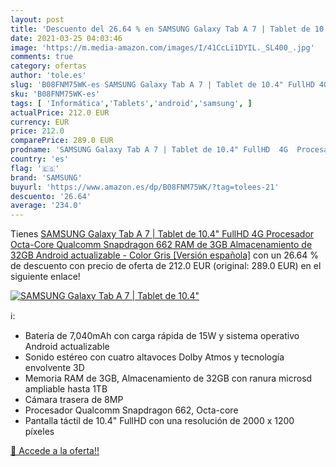 ```yaml
---
layout: post
title: 'Descuento del 26.64 % en SAMSUNG Galaxy Tab A 7 | Tablet de 10.4"'
date: 2021-03-25 04:03:46
image: 'https://m.media-amazon.com/images/I/41CcLi1DYIL._SL400_.jpg'
comments: true
category: ofertas
author: 'tole.es'
slug: 'B08FNM75WK-es SAMSUNG Galaxy Tab A 7 | Tablet de 10.4" FullHD 4G...'
sku: 'B08FNM75WK-es'
tags: [ 'Informática','Tablets','android','samsung', ]
actualPrice: 212.0 EUR
currency: EUR
price: 212.0
comparePrice: 289.0 EUR
prodname: 'SAMSUNG Galaxy Tab A 7 | Tablet de 10.4" FullHD  4G  Procesador Octa-Core Qualcomm Snapdragon 662  RAM de 3GB  Almacenamiento de 32GB  Android actualizable  - Color Gris [Versión española]'
country: 'es'
flag: '🇪🇸'
brand: 'SAMSUNG'
buyurl: 'https://www.amazon.es/dp/B08FNM75WK/?tag=tolees-21'
descuento: '26.64'
average: '234.0'
---
```


Tienes [SAMSUNG Galaxy Tab A 7 | Tablet de 10.4" FullHD  4G  Procesador Octa-Core Qualcomm Snapdragon 662  RAM de 3GB  Almacenamiento de 32GB  Android actualizable  - Color Gris [Versión española]](https://www.amazon.es/dp/B08FNM75WK/?tag=tolees-21) con un 26.64 % de descuento con precio de oferta de 212.0 EUR (original: 289.0 EUR) en el siguiente enlace!

[![SAMSUNG Galaxy Tab A 7 | Tablet de 10.4"](https://m.media-amazon.com/images/I/41CcLi1DYIL._SL400_.jpg)](https://www.amazon.es/dp/B08FNM75WK/?tag=tolees-21)

ℹ️:

- Batería de 7,040mAh con carga rápida de 15W y sistema operativo Android actualizable
- Sonido estéreo con cuatro altavoces Dolby Atmos y tecnología envolvente 3D
- Memoria RAM de 3GB, Almacenamiento de 32GB con ranura microsd ampliable hasta 1TB
- Cámara trasera de 8MP
- Procesador Qualcomm Snapdragon 662, Octa-core
- Pantalla táctil de 10.4" FullHD con una resolución de 2000 x 1200 píxeles

[🛒 Accede a la oferta!!](https://www.amazon.es/dp/B08FNM75WK/?tag=tolees-21)

